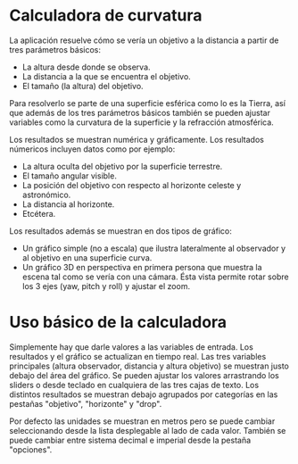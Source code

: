 # Calculadora de curvatura

La aplicación resuelve cómo se vería un objetivo a la distancia a partir de tres parámetros básicos:

- La altura desde donde se observa.
- La distancia a la que se encuentra el objetivo.
- El tamaño (la altura) del objetivo.

Para resolverlo se parte de una superficie esférica como lo es la Tierra, así que además de los tres parámetros básicos también se pueden ajustar variables como la curvatura de la superficie y la refracción atmosférica.

Los resultados se muestran numérica y gráficamente. Los resultados númericos incluyen datos como por ejemplo:

- La altura oculta del objetivo por la superficie terrestre.
- El tamaño angular visible.
- La posición del objetivo con respecto al horizonte celeste y astronómico.
- La distancia al horizonte.
- Etcétera.

Los resultados además se muestran en dos tipos de gráfico:

- Un gráfico simple (no a escala) que ilustra lateralmente al observador y al objetivo en una superficie curva.
- Un gráfico 3D en perspectiva en primera persona que muestra la escena tal como se vería con una cámara. Ésta vista permite rotar sobre los 3 ejes (yaw, pitch y roll) y ajustar el zoom.

# Uso básico de la calculadora

Simplemente hay que darle valores a las variables de entrada. Los resultados y el gráfico se actualizan en tiempo real. Las tres variables principales (altura observador, distancia y altura objetivo) se muestran justo debajo del área del gráfico. Se pueden ajustar los valores arrastrando los sliders o desde teclado en cualquiera de las tres cajas de texto. Los distintos resultados se muestran debajo agrupados por categorías en las pestañas "objetivo", "horizonte" y "drop".

Por defecto las unidades se muestran en metros pero se puede cambiar seleccionando desde la lista desplegable al lado de cada valor. También se puede cambiar entre sistema decimal e imperial desde la pestaña "opciones".
